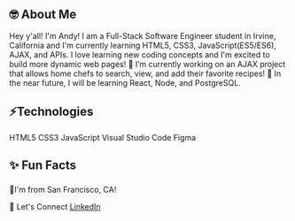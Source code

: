 
## 🤓 About Me
Hey y'all! I'm Andy! I am a Full-Stack Software Engineer student in Irvine, California and I'm currently learning HTML5, CSS3, JavaScript(ES5/ES6), AJAX, and APIs. I love learning new coding concepts and I'm excited to build more dynamic web pages!
🌱 I’m currently working on an AJAX project that allows home chefs to search, view, and add their favorite recipes!
🌱 In the near future, I will be learning React, Node, and PostgreSQL.

## ⚡Technologies
HTML5 CSS3 JavaScript Visual Studio Code Figma

## ✨ Fun Facts
> #####
📍I'm from San Francisco, CA!

🤝 Let's Connect
[LinkedIn]([url](https://www.linkedin.com/in/andy-chen907/))
